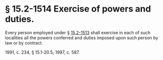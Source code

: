 # § 15.2-1514 Exercise of powers and duties.

<p>Every person employed under § <a href='http://law.lis.virginia.gov/vacode/15.2-1513/'>15.2-1513</a> shall exercise in each of such localities all the powers conferred and duties imposed upon such person by law or by contract.</p><p>1991, c. 234, § 15.1-20.5; 1997, c. 587.</p>